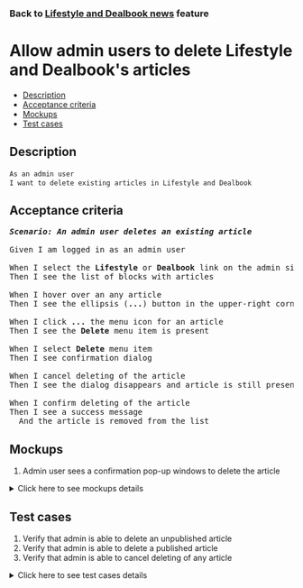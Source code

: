 ### Back to [Lifestyle and Dealbook news](../../) feature

# Allow admin users to delete Lifestyle and Dealbook's articles

- [Description](#description)
- [Acceptance criteria](#acceptance-criteria)
- [Mockups](#mockups)
- [Test cases](#test-cases)

## Description

    As an admin user
    I want to delete existing articles in Lifestyle and Dealbook

## Acceptance criteria

<pre>
<b><i>Scenario: An admin user deletes an existing article</i></b>

Given I am logged in as an admin user

When I select the <b>Lifestyle</b> or <b>Dealbook</b> link on the admin side
Then I see the list of blocks with articles

When I hover over an any article
Then I see the ellipsis (<b>...</b>) button in the upper-right corner

When I click <b>...</b> the menu icon for an article
Then I see the <b>Delete</b> menu item is present

When I select <b>Delete</b> menu item
Then I see confirmation dialog

When I cancel deleting of the article
Then I see the dialog disappears and article is still present

When I confirm deleting of the article
Then I see a success message
  And the article is removed from the list
</pre>

## Mockups

1. Admin user sees a confirmation pop-up windows to delete the article

<details>
  <summary>Click here to see mockups details</summary>

**1. Admin user sees a confirmation pop-up windows to delete the article:**

![Admin user sees a confirmation pop-up windows to delete the article](/products/sport_news_portal/web_application_features/lifestyle_dealbook_news/images/confirmation_to_delete.png)

</details>

## Test cases

1. Verify that admin is able to delete an unpublished article
2. Verify that admin is able to delete a published article
3. Verify that admin is able to cancel deleting of any article

<details>
  <summary>Click here to see test cases details</summary>

### **#1. Verify that admin is able to delete an unpublished article**

|Preconditions|Steps|Expected result
--------------|-----|----------
|- Log in with admin account</br>- Go to <b>Lifestyle</b> and <b>Dealbook</b></br>- There is an unpublished article|1) Hover over an unpublished article</br>2) Click <b>...</b> button > <b>Delete</b> menu item</br>3) Confirm deleting on the confirmation popover|3) A success message is shown and the article is deleted from the list|

### **#2. Verify that admin is able to delete a published article**

|Preconditions|Steps|Expected result
--------------|-----|----------
|- Log in with admin account</br>- Go to <b>Lifestyle</b> and <b>Dealbook</b></br>- There is a published article|1) Hover over a published article</br>2) Click <b>...</b> button > <b>Delete</b> menu item</br>3) Confirm deleting on the confirmation popover|3) A success message is shown and the article is deleted from the list|

### **#3. Verify that admin is able to cancel deleting of any article**

|Preconditions|Steps|Expected result
--------------|-----|----------
|- Log in with admin account</br>- Go to <b>Lifestyle</b> and <b>Dealbook</b></br>- There is an unpublished article|1) Hover over an unpublished article</br>2) Click <b>...</b> button > <b>Delete</b> menu item</br>3) Cancel deleting on the confirmation popover|3) The article is present in the list|
</details>
